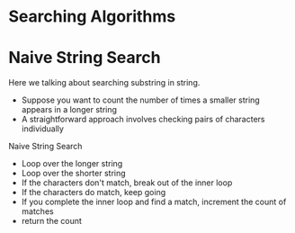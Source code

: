 # Searching Algorithms

# Naive String Search
Here we talking about searching substring in string. 

- Suppose you want to count the number of times a smaller string appears in a longer string
- A straightforward approach involves checking pairs of characters individually

Naive String Search

- Loop over the longer string
- Loop over the shorter string
- If the characters don't match, break out of the inner loop
- If the characters do match, keep going
- If you complete the inner loop and find a match, increment the count of matches
- return the count